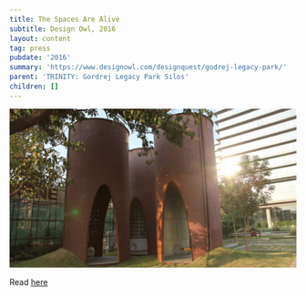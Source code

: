 ```yaml
---
title: The Spaces Are Alive
subtitle: Design Owl, 2016
layout: content
tag: press
pubdate: '2016'
summary: 'https://www.designowl.com/designquest/godrej-legacy-park/'
parent: 'TRINITY: Gordrej Legacy Park Silos'
children: []
---
```

![](/assets/img/designowl_silo.jpg)

Read [here](https://www.designowl.com/designquest/godrej-legacy-park/)
